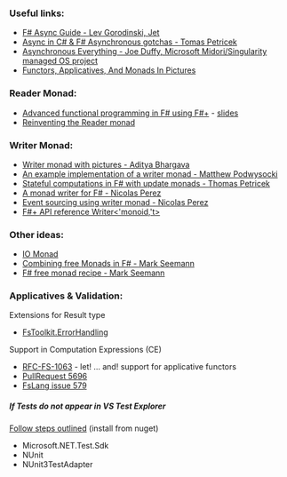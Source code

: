
### Useful links:
* [F# Async Guide - Lev Gorodinski, Jet](https://medium.com/jettech/f-async-guide-eb3c8a2d180a)
* [Async in C# & F# Asynchronous gotchas - Tomas Petricek](http://tomasp.net/blog/csharp-async-gotchas.aspx/)
* [Asynchronous Everything - Joe Duffy, Microsoft Midori/Singularity managed OS project](http://joeduffyblog.com/2015/11/19/asynchronous-everything/)
* [Functors, Applicatives, And Monads In Pictures](http://adit.io/posts/2013-04-17-functors,_applicatives,_and_monads_in_pictures.html)

### Reader Monad:
* [Advanced functional programming in F# using F#+](https://www.youtube.com/watch?v=pxJCHJgG8ws) - [slides](https://starychfojtu.github.io/#/)
* [Reinventing the Reader monad](https://fsharpforfunandprofit.com/posts/elevated-world-6/)

### Writer Monad:
* [Writer monad with pictures - Aditya Bhargava](http://adit.io/posts/2013-06-10-three-useful-monads.html#the-writer-monad)
* [An example implementation of a writer monad - Matthew Podwysocki](http://codebetter.com/matthewpodwysocki/2010/02/02/a-kick-in-the-monads-writer-edition/)
* [Stateful computations in F# with update monads - Thomas Petricek](http://tomasp.net/blog/2014/update-monads/)
* [A monad writer for F# - Nicolas Perez](https://hackernoon.com/a-monad-writer-for-f-26aa987e4a3a)
* [Event sourcing using writer monad - Nicolas Perez](https://hackernoon.com/event-sourcing-using-writer-monad-b26a390285a)
* [F#+ API reference Writer<'monoid,'t>](https://fsprojects.github.io/FSharpPlus/reference/fsharpplus-data-writer-2.html)

### Other ideas:
* [IO Monad](http://theinnerlight.github.io/NovelIO/oopintro.html)
* [Combining free Monads in F# - Mark Seemann](https://blog.ploeh.dk/2017/07/31/combining-free-monads-in-f/)
* [F# free monad recipe - Mark Seemann](https://blog.ploeh.dk/2017/08/07/f-free-monad-recipe/)

### Applicatives & Validation:
Extensions for Result type
* [FsToolkit.ErrorHandling](https://github.com/demystifyfp/FsToolkit.ErrorHandling)

Support in Computation Expressions (CE)
* [RFC-FS-1063](https://github.com/fsharp/fslang-design/blob/master/preview/FS-1063-support-letbang-andbang-for-applicative-functors.md) - let! ... and! support for applicative functors
* [PullRequest 5696](https://github.com/Microsoft/visualfsharp/pull/5696)
* [FsLang issue 579](https://github.com/fsharp/fslang-suggestions/issues/579)

##### If Tests do not appear in VS Test Explorer
[Follow steps outlined](https://docs.microsoft.com/en-us/dotnet/core/testing/unit-testing-fsharp-with-nunit)  (install from nuget)
* Microsoft.NET.Test.Sdk
* NUnit
* NUnit3TestAdapter